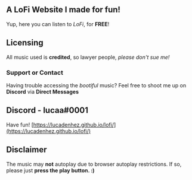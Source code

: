 ## A LoFi Website I made for fun!

Yup, here you can listen to _LoFi_, for **FREE**!

## Licensing

All music used is **credited**, so lawyer people, _please don't sue me!_

### Support or Contact

Having trouble accessing the _bootiful_ music? Feel free to shoot me up on **Discord** via **Direct Messages**

## Discord - lucaa#0001

Have fun! [https://lucadenhez.github.io/lofi/](https://lucadenhez.github.io/lofi/)

## Disclaimer

The music may **not** autoplay due to browser autoplay restrictions. If so, please just **press the play button. :)**
